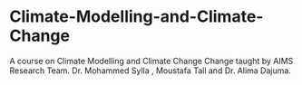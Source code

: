 # Climate-Modelling-and-Climate-Change
A course on Climate Modelling and Climate Change Change taught by AIMS Research Team. Dr.  Mohammed Sylla , Moustafa Tall and Dr.  Alima Dajuma.
